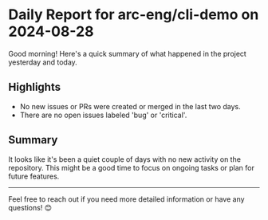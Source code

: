 # Daily Report for arc-eng/cli-demo on 2024-08-28

Good morning! Here's a quick summary of what happened in the project yesterday and today.

## Highlights
- No new issues or PRs were created or merged in the last two days.
- There are no open issues labeled 'bug' or 'critical'.

## Summary
It looks like it's been a quiet couple of days with no new activity on the repository. This might be a good time to focus on ongoing tasks or plan for future features.

---

Feel free to reach out if you need more detailed information or have any questions! 😊